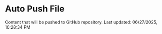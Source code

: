 # Auto Push File

Content that will be pushed to GitHub repository.
Last updated: 06/27/2025, 10:28:34 PM